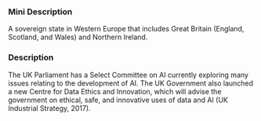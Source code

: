 ### Mini Description

A sovereign state in Western Europe that includes Great Britain (England, Scotland, and Wales) and Northern Ireland.

### Description

The UK Parliament has a Select Committee on AI currently exploring many issues relating to the development of AI. The UK Government also launched a new Centre for Data Ethics and Innovation, which will advise the government on ethical, safe, and innovative uses of data and AI (UK Industrial Strategy, 2017).
